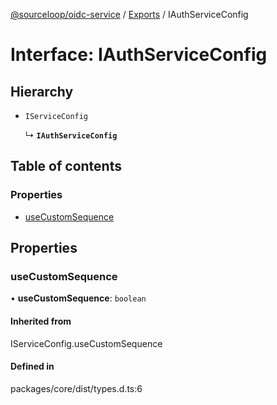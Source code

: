 [@sourceloop/oidc-service](../README.md) / [Exports](../modules.md) / IAuthServiceConfig

# Interface: IAuthServiceConfig

## Hierarchy

- `IServiceConfig`

  ↳ **`IAuthServiceConfig`**

## Table of contents

### Properties

- [useCustomSequence](IAuthServiceConfig.md#usecustomsequence)

## Properties

### useCustomSequence

• **useCustomSequence**: `boolean`

#### Inherited from

IServiceConfig.useCustomSequence

#### Defined in

packages/core/dist/types.d.ts:6
